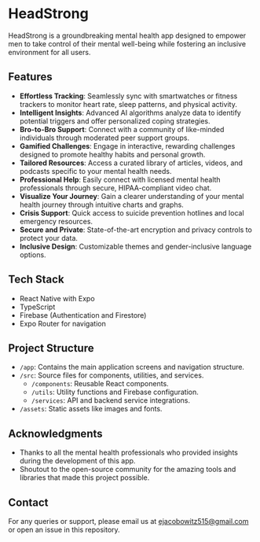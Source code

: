 # HeadStrong

HeadStrong is a groundbreaking mental health app designed to empower men to take control of their mental well-being while fostering an inclusive environment for all users.

## Features

- **Effortless Tracking**: Seamlessly sync with smartwatches or fitness trackers to monitor heart rate, sleep patterns, and physical activity.
- **Intelligent Insights**: Advanced AI algorithms analyze data to identify potential triggers and offer personalized coping strategies.
- **Bro-to-Bro Support**: Connect with a community of like-minded individuals through moderated peer support groups.
- **Gamified Challenges**: Engage in interactive, rewarding challenges designed to promote healthy habits and personal growth.
- **Tailored Resources**: Access a curated library of articles, videos, and podcasts specific to your mental health needs.
- **Professional Help**: Easily connect with licensed mental health professionals through secure, HIPAA-compliant video chat.
- **Visualize Your Journey**: Gain a clearer understanding of your mental health journey through intuitive charts and graphs.
- **Crisis Support**: Quick access to suicide prevention hotlines and local emergency resources.
- **Secure and Private**: State-of-the-art encryption and privacy controls to protect your data.
- **Inclusive Design**: Customizable themes and gender-inclusive language options.

## Tech Stack

- React Native with Expo
- TypeScript
- Firebase (Authentication and Firestore)
- Expo Router for navigation


## Project Structure

- `/app`: Contains the main application screens and navigation structure.
- `/src`: Source files for components, utilities, and services.
  - `/components`: Reusable React components.
  - `/utils`: Utility functions and Firebase configuration.
  - `/services`: API and backend service integrations.
- `/assets`: Static assets like images and fonts.

## Acknowledgments

- Thanks to all the mental health professionals who provided insights during the development of this app.
- Shoutout to the open-source community for the amazing tools and libraries that made this project possible.

## Contact

For any queries or support, please email us at ejacobowitz515@gmail.com or open an issue in this repository.